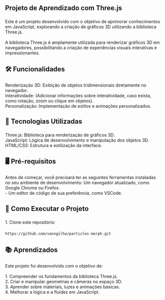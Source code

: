 <h2 align="left">Projeto de Aprendizado com Three.js</h2>

###

<p align="left">Este é um projeto desenvolvido com o objetivo de aprimorar conhecimentos em JavaScript, explorando a criação de gráficos 3D utilizando a biblioteca Three.js.<br><br>A biblioteca Three.js é amplamente utilizada para renderizar gráficos 3D em navegadores, possibilitando a criação de experiências visuais interativas e impressionantes.</p>

###

<h2 align="left">🛠️ Funcionalidades</h2>

###

<p align="left">Renderização 3D: Exibição de objetos tridimensionais diretamente no navegador.<br>Interatividade: (Adicionar informações sobre interatividade, caso exista, como rotação, zoom ou clique em objetos).<br>Personalização: Implementação de estilos e animações personalizados.</p>

###

<h2 align="left">🚀 Tecnologias Utilizadas</h2>

###

<p align="left">Three.js: Biblioteca para renderização de gráficos 3D.<br>JavaScript: Lógica de desenvolvimento e manipulação dos objetos 3D.<br>HTML/CSS: Estrutura e estilização da interface.</p>

###

<h2 align="left">🖥️ Pré-requisitos</h2>

###

<p align="left">Antes de começar, você precisará ter as seguintes ferramentas instaladas no seu ambiente de desenvolvimento: Um navegador atualizado, como Google Chrome ou Firefox.<br>- Um editor de código de sua preferência, como VSCode.</p>

###

<h2 align="left">🚧 Como Executar o Projeto</h2>

###

<p align="left">1. Clone este repositório:</p>

###

```bash
https://github.com/vanngilha/particles-morph.git
```

###


<h2 align="left">📚 Aprendizados</h2>

###

<p align="left">Este projeto foi desenvolvido com o objetivo de:<br><br>1. Compreender os fundamentos da biblioteca Three.js.<br>2. Criar e manipular geometrias e câmeras no espaço 3D.<br>3. Aprender sobre materiais, luzes e animações básicas.<br>4. Melhorar a lógica e a fluidez em JavaScript.</p>

###
